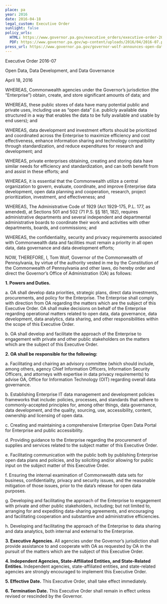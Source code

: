 ```yaml
---
place: pa
year: 2016
date: 2016-04-18
legal_custom: Executive Order
sunlight: false
policy_urls:
  HTML: https://www.governor.pa.gov/executive_orders/executive-order-2016-06-open-data-data-development-and-data-governance/
  PDF: https://www.governor.pa.gov/wp-content/uploads/2016/04/2016-07.pdf
press_url: https://www.governor.pa.gov/governor-wolf-announces-open-data-initiative-to-engage-citizens-in-innovative-policy-solutions/
---
```


Executive Order 2016-07

Open Data, Data Development, and Data Governance

April 18, 2016

WHEREAS, Commonwealth agencies under the Governor’s jurisdiction (the “Enterprise”) obtain, create, and store significant amounts of data; and

WHEREAS, these public stores of data have many potential public and private uses, including use as <span class="def-open"><span class="g-open-formats">“open data” (i.e. publicly available data structured in a way that enables the data to be fully available and usable by end users)</span></span>; and

<span class="g-prioritization">WHEREAS, data development and investment efforts should be prioritized and coordinated across the Enterprise to maximize efficiency and cost effectiveness, enhance information sharing and technology compatibility through standardization, and reduce expenditures for research and development</span>; and

WHEREAS, private enterprises obtaining, creating and storing data have similar needs for efficiency and standardization, and can both benefit from and assist in these efforts; and

WHEREAS, <span class="g-oversight-authority">it is essential that the Commonwealth utilize a central organization to govern, evaluate, coordinate, and improve Enterprise data development, open data planning and cooperation, research, project prioritization, investment, and effectiveness; and</span>

WHEREAS, The Administrative Code of 1929 (Act 1929-175, P.L. 177, as amended), at Sections 501 and 502 (71 P.S. §§ 181, 182), requires administrative departments and several independent and departmental administrative boards to coordinate their work and activities with other departments, boards, and commissions; and

<span class="g-sensitive-information">WHEREAS, the confidentiality, security and privacy requirements associated with Commonwealth data and facilities must remain a priority in all open data, data governance and data development efforts;</span>

NOW, THEREFORE, I, Tom Wolf, Governor of the Commonwealth of Pennsylvania, by virtue of the authority vested in me by the Constitution of the Commonwealth of Pennsylvania and other laws, do hereby order and direct the Governor’s Office of Administration (OA) as follows:

**1. Powers and Duties.**

a. OA shall develop data priorities, strategic plans, direct data investments, procurements, and policy for the Enterprise. The Enterprise shall comply with direction from OA regarding the matters which are the subject of this Executive Order. OA shall make decisions on behalf of the Enterprise regarding operational matters related to open data, data governance, data development, data analytics, data sharing, and other responsibilities within the scope of this Executive Order.

b. OA shall develop and facilitate the approach of the Enterprise to engagement with private and other public stakeholders on the matters which are the subject of this Executive Order.

**2. OA shall be responsible for the following:**

a. Facilitating and chairing an advisory committee (which should include, among others, agency Chief Information Officers, Information Security Officers, and attorneys with expertise in data privacy requirements) to advise OA, Office for Information Technology (OIT) regarding overall data governance.

b. Establishing Enterprise IT data management and development policies frameworks that include: policies, processes, and standards that adhere to commonly-accepted principles for, among other things, data governance, data development, and the quality, sourcing, use, accessibility, content, ownership and licensing of open data.

c. <span class="g-data-portals-and-websites">Creating and maintaining a comprehensive Enterprise Open Data Portal for Enterprise and public accessibility.</span>

d. Providing guidance to the Enterprise regarding the procurement of supplies and services related to the subject matter of this Executive Order.

e. Facilitating communication with the public both by publishing Enterprise open data plans and policies, and by soliciting and/or allowing for public input on the subject matter of this Executive Order.

f. <span class="g-sensitive-information">Ensuring the internal examination of Commonwealth data sets for business, confidentiality, privacy and security issues, and the reasonable mitigation of those issues, prior to the data’s release for open data purposes.</span>

g. Developing and facilitating the approach of the Enterprise to engagement with private and other public stakeholders, including; but not limited to, arranging for and expediting data-sharing agreements, and encouraging and facilitating cooperation and substantive and administrative efficiencies.

h. Developing and facilitating the approach of the Enterprise to data sharing and data analytics, both internal and external to the Enterprise.

**3. Executive Agencies.** All agencies under the Governor’s jurisdiction shall provide assistance to and cooperate with OA as requested by OA in the pursuit of the matters which are the subject of this Executive Order.

**4. Independent Agencies, State-Affiliated Entities, and State-Related Entities.** Independent agencies, state-affiliated entities, and state-related agencies are strongly encouraged to implement this Executive Order.

**5. Effective Date.** This Executive Order, shall take effect immediately.

**6. Termination Date.** This Executive Order shall remain in effect unless revised or rescinded by the Governor.
